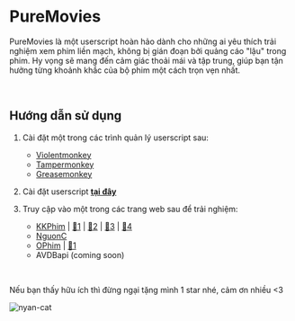 # PureMovies
PureMovies là một userscript hoàn hảo dành cho những ai yêu thích trải nghiệm xem phim liền mạch, không bị gián đoạn bởi quảng cáo "lậu" trong phim. Hy vọng sẽ mang đến cảm giác thoải mái và tập trung, giúp bạn tận hưởng từng khoảnh khắc của bộ phim một cách trọn vẹn nhất.

&nbsp;

## Hướng dẫn sử dụng
1) Cài đặt một trong các trình quản lý userscript sau:
   - <a href="https://violentmonkey.github.io/get-it/" target="_blank" rel="noopener noreferrer">Violentmonkey</a>
   - <a href="https://www.tampermonkey.net/" target="_blank" rel="noopener noreferrer">Tampermonkey</a>
   - <a href="https://addons.mozilla.org/en-US/firefox/addon/greasemonkey/" target="_blank" rel="noopener noreferrer">Greasemonkey</a>

2) Cài đặt userscript <a href="https://github.com/Hth4nh/PureMovies/raw/refs/heads/main/PureMovies.user.js" target="_blank" rel="noopener noreferrer">**tại đây**</a>

3) Truy cập vào một trong các trang web sau để trải nghiệm:
   - <a href="https://kkphim.com/" target="_blank" rel="noopener noreferrer">KKPhim</a> | <a href="https://kkphim1.com/" target="_blank" rel="noopener noreferrer">🔗1</a> | <a href="https://kkphim.vip/" target="_blank" rel="noopener noreferrer">🔗2</a> | <a href="https://img.phimapi.com/" target="_blank" rel="noopener noreferrer">🔗3</a> | <a href="https://216.180.226.222/" target="_blank" rel="noopener noreferrer">🔗4</a>
   - <a href="https://phim.nguonc.com/" target="_blank" rel="noopener noreferrer">NguonC</a>
   - <a href="https://ophim.live/" target="_blank" rel="noopener noreferrer">OPhim</a> | <a href="https://ophim.movie/" target="_blank" rel="noopener noreferrer">🔗1</a>
   - AVDBapi (coming soon)
  
&nbsp;

Nếu bạn thấy hữu ích thì đừng ngại tặng mình 1 star nhé, cảm ơn nhiều <3

![nyan-cat](https://github.com/user-attachments/assets/88221688-3a36-42c3-a472-1042aee6197e)

